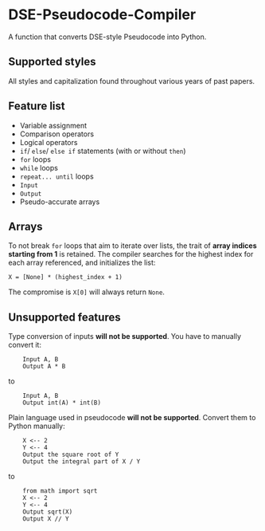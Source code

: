 # DSE-Pseudocode-Compiler
A function that converts DSE-style Pseudocode into Python.

## Supported styles
All styles and capitalization found throughout various years of past papers.

## Feature list
- Variable assignment
- Comparison operators
- Logical operators
- `if`/ `else`/ `else if` statements (with or without `then`)
- `for` loops
- `while` loops
- `repeat... until` loops
- `Input`
- `Output`
- Pseudo-accurate arrays

## Arrays
To not break `for` loops that aim to iterate over lists, the trait of **array indices starting from 1** is retained.
The compiler searches for the highest index for each array referenced, and initializes the list:
```
X = [None] * (highest_index + 1)
```
The compromise is `X[0]` will always return `None`.

## Unsupported features
Type conversion of inputs **will not be supported**. You have to manually convert it:
```
    Input A, B
    Output A * B
```
to
```
    Input A, B
    Output int(A) * int(B)
```

Plain language used in pseudocode **will not be supported**. Convert them to Python manually:
```
    X <-- 2
    Y <-- 4
    Output the square root of Y
    Output the integral part of X / Y
```
to
```
    from math import sqrt
    X <-- 2
    Y <-- 4
    Output sqrt(X)
    Output X // Y
```
